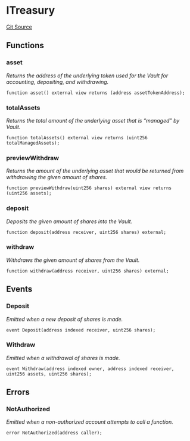 # ITreasury
[Git Source](https://github.com/w3b3d3v/valocracy-contracts/blob/4dd7e8efca2b95983b263ee58c9706887af43545/src/interfaces/ITreasury.sol)


## Functions
### asset

*Returns the address of the underlying token used for the Vault
for accounting, depositing, and withdrawing.*


```solidity
function asset() external view returns (address assetTokenAddress);
```

### totalAssets

*Returns the total amount of the underlying asset that is “managed”
by Vault.*


```solidity
function totalAssets() external view returns (uint256 totalManagedAssets);
```

### previewWithdraw

*Returns the amount of the underlying asset that would be returned
from withdrawing the given amount of shares.*


```solidity
function previewWithdraw(uint256 shares) external view returns (uint256 assets);
```

### deposit

*Deposits the given amount of shares into the Vault.*


```solidity
function deposit(address receiver, uint256 shares) external;
```

### withdraw

*Withdraws the given amount of shares from the Vault.*


```solidity
function withdraw(address receiver, uint256 shares) external;
```

## Events
### Deposit
*Emitted when a new deposit of shares is made.*


```solidity
event Deposit(address indexed receiver, uint256 shares);
```

### Withdraw
*Emitted when a withdrawal of shares is made.*


```solidity
event Withdraw(address indexed owner, address indexed receiver, uint256 assets, uint256 shares);
```

## Errors
### NotAuthorized
*Emitted when a non-authorized account attempts to call a function.*


```solidity
error NotAuthorized(address caller);
```

